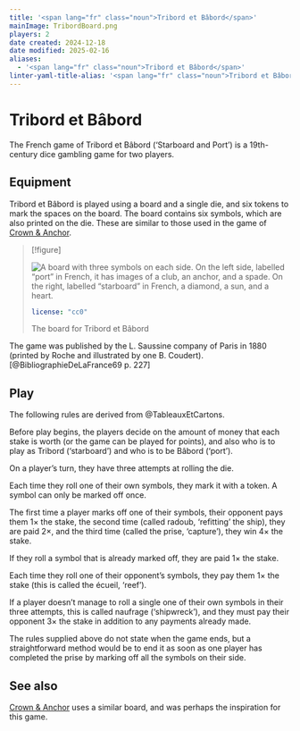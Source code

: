 ```yaml
---
title: '<span lang="fr" class="noun">Tribord et Bâbord</span>'
mainImage: TribordBoard.png
players: 2
date created: 2024-12-18
date modified: 2025-02-16
aliases:
  - '<span lang="fr" class="noun">Tribord et Bâbord</span>'
linter-yaml-title-alias: '<span lang="fr" class="noun">Tribord et Bâbord</span>'
---
```

# <span lang="fr" class="noun">Tribord et Bâbord</span>

The French game of <span class="noun" lang="fr">Tribord et Bâbord</span> (‘Starboard and Port’) is a 19th-century dice gambling game for two players.

## Equipment

<Pronounce noun="true" lang="fr" file="pronunciation_fr_tribord_et_bâbord.mp3" pronouncer="Pat91">Tribord et Bâbord</Pronounce> is played using a board and a single die, and six tokens to mark the spaces on the board. The board contains six symbols, which are also printed on the die. These are similar to those used in the game of [Crown & Anchor](games/crown-and-anchor/crown-and-anchor.md).

> [!figure]
>
> ![A board with three symbols on each side. On the left side, labelled “port” in French, it has images of a club, an anchor, and a spade. On the right, labelled “starboard” in French, a diamond, a sun, and a heart.](./TribordBoard.png)
>
> ```yaml
> license: "cc0"
> ```
>
> The board for  <span class="noun" lang="fr">Tribord et Bâbord</span>


The game was published by the <span class="noun" lang="fr">L. Saussine</span> company of Paris in 1880 (printed by <span class="noun" lang="fr">Roche</span> and illustrated by one <span class="noun" lang="fr">B. Coudert</span>).[@BibliographieDeLaFrance69 p. 227]

## Play

The following rules are derived from @TableauxEtCartons.

Before play begins, the players decide on the amount of money that each stake is
worth (or the game can be played for points), and also who is to play as <span
lang="fr">Tribord</span> (‘starboard’) and who is to be <span
lang="fr">Bâbord</span> (‘port’).

On a player’s turn, they have three attempts at rolling the die.

Each time they roll one of their own symbols, they mark it with a token. A
symbol can only be marked off once.

The first time a player marks off one of their symbols, their opponent pays them
1× the stake, the second time (called <Pronounce lang="fr" pronouncer="marois">radoub</Pronounce>, ‘refitting’ the ship), they are paid 2×, and the third
time (called the <Pronounce lang="fr"  pronouncer="spl0uf">prise</Pronounce>, ‘capture’), they win 4× the stake.

If they roll a symbol that is already marked off, they are paid 1× the stake.

Each time they roll one of their opponent’s symbols, they pay them 1× the stake (this is called the <Pronounce lang="fr"  pronouncer="spl0uf">écueil</Pronounce>, ‘reef’).

If a player doesn’t manage to roll a single one of their own symbols in their
three attempts, this is called <span lang="fr">naufrage</span> (‘shipwreck’),
and they must pay their opponent 3× the stake in addition to any payments
already made.

The rules supplied above do not state when the game ends, but a straightforward
method would be to end it as soon as one player has completed the <span
lang="fr">prise</span> by marking off all the symbols on their side.

## See also

[Crown & Anchor](games/crown-and-anchor/crown-and-anchor.md) uses a similar board, and was perhaps the inspiration for this game.
